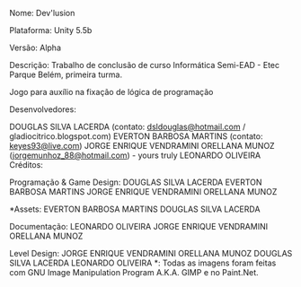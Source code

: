 Nome: Dev'lusion

Plataforma: Unity 5.5b

Versão: Alpha

Descrição: Trabalho de conclusão de curso Informática Semi-EAD - Etec Parque Belém, primeira turma.

Jogo para auxílio na fixação de lógica de programação

Desenvolvedores:

DOUGLAS SILVA LACERDA (contato: dsldouglas@hotmail.com / gladiocitrico.blogspot.com)
EVERTON BARBOSA MARTINS (contato: keyes93@live.com)
JORGE ENRIQUE VENDRAMINI ORELLANA MUNOZ (jorgemunhoz_88@hotmail.com) - yours truly
LEONARDO OLIVEIRA
Créditos:

Programação &
Game Design:    DOUGLAS SILVA LACERDA
                EVERTON BARBOSA MARTINS
                JORGE ENRIQUE VENDRAMINI ORELLANA MUNOZ         

*Assets:        EVERTON BARBOSA MARTINS
                DOUGLAS SILVA LACERDA


Documentação:  LEONARDO OLIVEIRA
               JORGE ENRIQUE VENDRAMINI ORELLANA MUNOZ


Level Design:  JORGE ENRIQUE VENDRAMINI ORELLANA MUNOZ
               DOUGLAS SILVA LACERDA
               LEONARDO OLIVEIRA
*: Todas as imagens foram feitas com GNU Image Manipulation Program A.K.A. GIMP e no Paint.Net.
